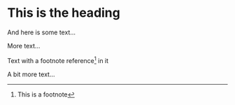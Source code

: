 # This is the heading

And here is some text...

<!-- Comment -->

<!-- MAGNETIZER_INCLUDE _include_1.html -->

More text...

Text with a footnote reference[^1] in it

<!-- MAGNETIZER_INCLUDE _include_2.html -->
<!-- MAGNETIZER_INCLUDE _include_3.html -->

A bit more text...

<!-- MAGNETIZER_INCLUDE _include_1.html -->

<!-- MAGNETIZER_INCLUDE inexistent_file.html -->

<!-- META_DESCRIPTION = Meta description from article -->

[^1]: This is a footnote

<!-- 7/7/1998 -->